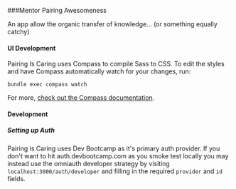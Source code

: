 ###Mentor Pairing Awesomeness

An app allow the organic transfer of knowledge… (or something equally catchy)

#### UI Development

Pairing Is Caring uses Compass to compile Sass to CSS. To edit the styles and have Compass automatically watch for your changes, run:

	bundle exec compass watch

For more, [check out the Compass documentation](http://compass-style.org/).

#### Development

##### Setting up Auth
Pairing is Caring uses Dev Bootcamp as it's primary auth provider. If you don't
want to hit auth.devbootcamp.com as you smoke test locally you may instead use
the omniauth developer strategy by visiting `localhost:3000/auth/developer` and
filling in the required `provider` and `id` fields.
